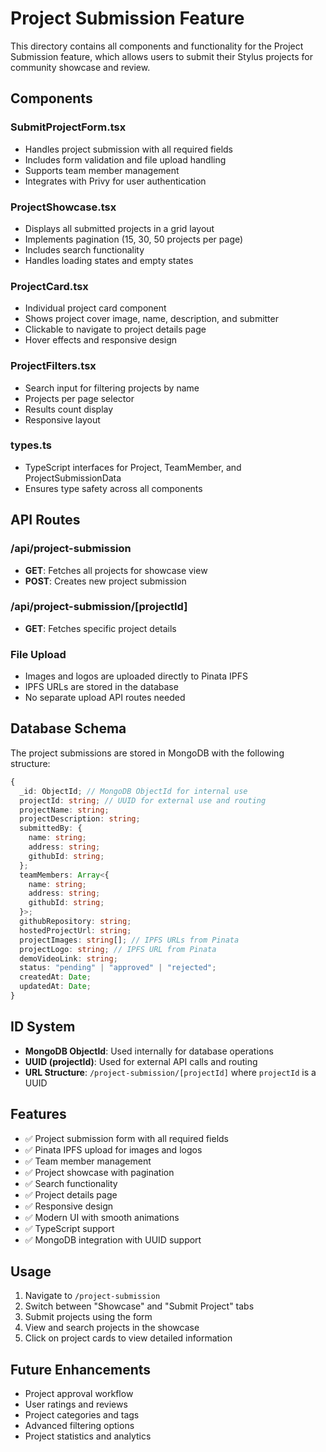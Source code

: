 # Project Submission Feature

This directory contains all components and functionality for the Project Submission feature, which allows users to submit their Stylus projects for community showcase and review.

## Components

### SubmitProjectForm.tsx

- Handles project submission with all required fields
- Includes form validation and file upload handling
- Supports team member management
- Integrates with Privy for user authentication

### ProjectShowcase.tsx

- Displays all submitted projects in a grid layout
- Implements pagination (15, 30, 50 projects per page)
- Includes search functionality
- Handles loading states and empty states

### ProjectCard.tsx

- Individual project card component
- Shows project cover image, name, description, and submitter
- Clickable to navigate to project details page
- Hover effects and responsive design

### ProjectFilters.tsx

- Search input for filtering projects by name
- Projects per page selector
- Results count display
- Responsive layout

### types.ts

- TypeScript interfaces for Project, TeamMember, and ProjectSubmissionData
- Ensures type safety across all components

## API Routes

### /api/project-submission

- **GET**: Fetches all projects for showcase view
- **POST**: Creates new project submission

### /api/project-submission/[projectId]

- **GET**: Fetches specific project details

### File Upload

- Images and logos are uploaded directly to Pinata IPFS
- IPFS URLs are stored in the database
- No separate upload API routes needed

## Database Schema

The project submissions are stored in MongoDB with the following structure:

```typescript
{
  _id: ObjectId; // MongoDB ObjectId for internal use
  projectId: string; // UUID for external use and routing
  projectName: string;
  projectDescription: string;
  submittedBy: {
    name: string;
    address: string;
    githubId: string;
  };
  teamMembers: Array<{
    name: string;
    address: string;
    githubId: string;
  }>;
  githubRepository: string;
  hostedProjectUrl: string;
  projectImages: string[]; // IPFS URLs from Pinata
  projectLogo: string; // IPFS URL from Pinata
  demoVideoLink: string;
  status: "pending" | "approved" | "rejected";
  createdAt: Date;
  updatedAt: Date;
}
```

## ID System

- **MongoDB ObjectId**: Used internally for database operations
- **UUID (projectId)**: Used for external API calls and routing
- **URL Structure**: `/project-submission/[projectId]` where `projectId` is a UUID

## Features

- ✅ Project submission form with all required fields
- ✅ Pinata IPFS upload for images and logos
- ✅ Team member management
- ✅ Project showcase with pagination
- ✅ Search functionality
- ✅ Project details page
- ✅ Responsive design
- ✅ Modern UI with smooth animations
- ✅ TypeScript support
- ✅ MongoDB integration with UUID support

## Usage

1. Navigate to `/project-submission`
2. Switch between "Showcase" and "Submit Project" tabs
3. Submit projects using the form
4. View and search projects in the showcase
5. Click on project cards to view detailed information

## Future Enhancements

- Project approval workflow
- User ratings and reviews
- Project categories and tags
- Advanced filtering options
- Project statistics and analytics
